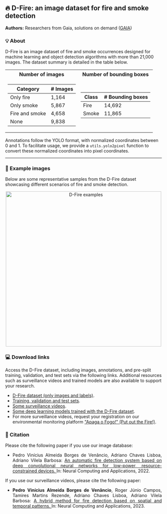 ## :fire: D-Fire: an image dataset for fire and smoke detection

**Authors:** Researchers from Gaia, solutions on demand ([GAIA](https://www.gaiasd.com/))

### :bulb: About

D-Fire is an image dataset of fire and smoke occurrences designed for machine learning and object detection algorithms with more than 21,000 images. The dataset summary is detailed in the table below.

<div align="center">
<table>
  <tr>
    <th>Number of images</th>
    <th>Number of bounding boxes</th>
  </tr>
 
  <tr><td>

  | Category | # Images |
  | ------------- | ------------- |
  | Only fire  | 1,164  |
  | Only smoke  | 5,867  |
  | Fire and smoke  | 4,658  |
  | None  | 9,838  |

  </td><td>

  | Class | # Bounding boxes |
  | ------------- | ------------- |
  | Fire  | 14,692 |
  | Smoke  | 11,865 |

  </td></tr> 
</table>
</div>

Annotations follow the YOLO format, with normalized coordinates between 0 and 1.
To facilitate usage, we provide a `utils.yolo2pixel` function to convert these normalized coordinates into pixel coordinates.

***

### :high_brightness: Example images

Below are some representative samples from the D-Fire dataset showcasing different scenarios of fire and smoke detection. 

<p align="center">
    <img width="500" src="./figures/dfire_examples.png" alt="D-Fire examples">
<p>

### :computer: Download links

Access the D-Fire dataset, including images, annotations, and pre-split training, validation, and test sets via the following links. Additional resources such as surveillance videos and trained models are also available to support your research.

* [D-Fire dataset (only images and labels)](https://1drv.ms/f/c/c0bd25b6b048b01d/EoGlv1-7_ZlGqvKdi1rulI0B0_Tho1F1sHzn_yU8uXFwoQ?e=G8MjXb).
* [Training, validation and test sets](https://1drv.ms/f/c/c0bd25b6b048b01d/Ema8FFze8mFIlM1Hn81BUUgBSyCe3R8DpI-tN5ZLOOGu5g?e=Vgdlo4).
* [Some surveillance videos](https://1drv.ms/f/c/c0bd25b6b048b01d/EhT2Jy6L-YlGvZv-gXH2SnYB0XJXbv5dQc1fC4ZvlM2GKg?e=aAkHmt). 
* [Some deep learning models trained with the D-Fire dataset](https://github.com/pedbrgs/Fire-Detection).
* For more surveillance videos, request your registration on our environmental monitoring platform ["Apaga o Fogo!" (Put out the Fire!)](https://apagaofogo.eco.br/).

### :scroll: Citation

Please cite the following paper if you use our image database:

- <p align="justify">Pedro Vinícius Almeida Borges de Venâncio, Adriano Chaves Lisboa, Adriano Vilela Barbosa: <a href="https://link.springer.com/article/10.1007/s00521-022-07467-z"> An automatic fire detection system based on deep convolutional neural networks for low-power, resource-constrained devices. </a> In: Neural Computing and Applications, 2022.</p>

If you use our surveillance videos, please cite the following paper:
- <p align="justify"><b>Pedro Vinícius Almeida Borges de Venâncio</b>, Roger Júnio Campos, Tamires Martins Rezende, Adriano Chaves Lisboa, Adriano Vilela Barbosa: <a href="https://link.springer.com/article/10.1007/s00521-023-08260-2"> A hybrid method for fire detection based on spatial and temporal patterns. </a> In: Neural Computing and Applications, 2023.</p>
